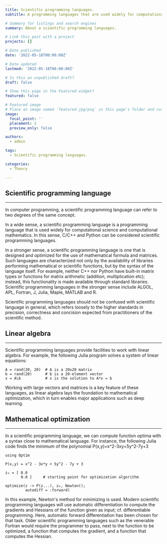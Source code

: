 ```yaml
---
title: Scientific programming languages.
subtitle: A programming languages that are used widely for computational science and computational mathematics.

# Summary for listings and search engines
summary: About a scientific programming languages.

# Link this post with a project
projects: []

# Date published
date: '2022-05-18T00:00:00Z'

# Date updated
lastmod: '2022-05-18T00:00:00Z'

# Is this an unpublished draft?
draft: false

# Show this page in the Featured widget?
featured: false

# Featured image
# Place an image named `featured.jpg/png` in this page's folder and customize its options here.
image:
  focal_point: ''
  placement: 2
  preview_only: false

authors:
  - admin

tags:
  - Scientific programming languages.

categories:
  - Theory

---
```


## <b>Scientific programming language</b>
<hr>

In computer programming, a scientific programming language can refer to two degrees of the same concept.

In a wide sense, a scientific programming language is a programming language that is used widely for computational science and computational mathematics. In this sense, C/C++ and Python can be considered scientific programming languages.

In a stronger sense, a scientific programming language is one that is designed and optimized for the use of mathematical formula and matrices. Such languages are characterized not only by the availability of libraries performing mathematical or scientific functions, but by the syntax of the language itself. For example, neither C++ nor Python have built-in matrix types or functions for matrix arithmetic (addition, multiplication etc); instead, this functionality is made available through standard libraries. Scientific programming languages in the stronger sense include ALGOL, APL, Fortran, J, Julia, Maple, MATLAB and R.

Scientific programming languages should not be confused with scientific language in general, which refers loosely to the higher standards in precision, correctness and concision expected from practitioners of the scientific method.

## <b>Linear algebra</b>
<hr>

Scientific programming languages provide facilities to work with linear algebra. For example, the following Julia program solves a system of linear equations:

```
A = rand(20, 20)  # A is a 20x20 matrix
b = rand(20)      # b is a 20-element vector
x = A\b           # x is the solution to A*x = b
```

Working with large vectors and matrices is a key feature of these languages, as linear algebra lays the foundation to mathematical optimization, which in turn enables major applications such as deep learning.

## <b>Mathematical optimization</b>
<hr>

In a scientific programming language, we can compute function optima with a syntax close to mathematical language. For instance, the following Julia code finds the minimum of the polynomial P(x,y)=x^2-3xy+5y^2-7y+3

```
using Optim

P(x,y) = x^2 - 3x*y + 5y^2 - 7y + 3

z₀ = [ 0.0
       0.0 ]     # starting point for optimization algorithm

optimize(z -> P(z...), z₀, Newton();
         autodiff = :forward)
```

In this example, Newton's method for minimizing is used. Modern scientific programming languages will use automatic differentiation to compute the gradients and Hessians of the function given as input; cf. differentiable programming. Here, automatic forward differentiation has been chosen for that task. Older scientific programming languages such as the venerable Fortran would require the programmer to pass, next to the function to be optimized, a function that computes the gradient, and a function that computes the Hessian.